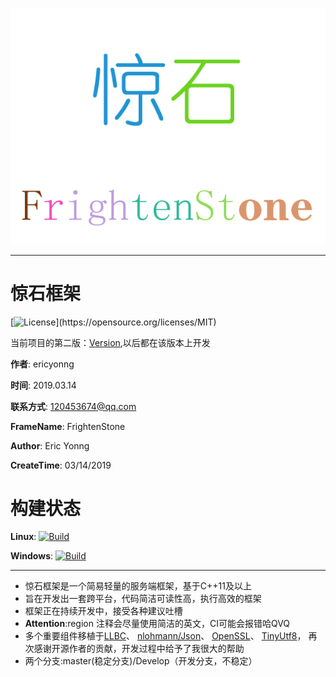 ![frightenstone](https://github.com/ericyonng/resource/blob/master/frightenstone/fslogo.png)

----



# 惊石框架

[![License](https://img.shields.io/github/license/ericyonng/FrightenStone.svg?style=popout "https://shields.io/category/license")](https://opensource.org/licenses/MIT) 

当前项目的第二版：[Version](https://github.com/ericyonng/CrystalNet/tree/main),以后都在该版本上开发

**作者**: ericyonng

**时间**: 2019.03.14

**联系方式**: <120453674@qq.com>

**FrameName**: FrightenStone

**Author**: Eric Yonng

**CreateTime**: 03/14/2019

# 构建状态

**Linux**: [![Build](https://travis-ci.com/ericyonng/FrightenStone.svg?branch=master)](http://travis-ci.com)

**Windows**: [![Build](https://ci.appveyor.com/api/projects/status/l9um5wrap00ndvf8?svg=true)](https://ci.appveyor.com)

--------

* 惊石框架是一个简易轻量的服务端框架，基于C++11及以上
* 旨在开发出一套跨平台，代码简洁可读性高，执行高效的框架
* 框架正在持续开发中，接受各种建议吐槽
* **Attention**:region 注释会尽量使用简洁的英文，CI可能会报错哈QVQ
* 多个重要组件移植于[LLBC](https://github.com/lailongwei/llbc "Source from lailongwei:llbc")、 [nlohmann/Json](https://github.com/nlohmann/json "json")、 [OpenSSL](https://github.com/openssl/openssl)、 [TinyUtf8](https://github.com/DuffsDevice/tiny-utf8 "source from DuffsDevice")， 再次感谢开源作者的贡献，开发过程中给予了我很大的帮助
* 两个分支:master(稳定分支)/Develop（开发分支，不稳定）

